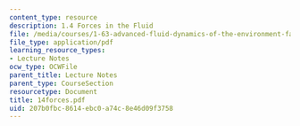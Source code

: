 ```yaml
---
content_type: resource
description: 1.4 Forces in the Fluid
file: /media/courses/1-63-advanced-fluid-dynamics-of-the-environment-fall-2002/207b0fbc8614ebc0a74c8e46d09f3758_14forces.pdf
file_type: application/pdf
learning_resource_types:
- Lecture Notes
ocw_type: OCWFile
parent_title: Lecture Notes
parent_type: CourseSection
resourcetype: Document
title: 14forces.pdf
uid: 207b0fbc-8614-ebc0-a74c-8e46d09f3758
---
```

